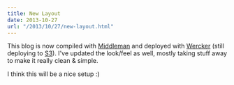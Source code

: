 ```yaml
---
title: New Layout
date: 2013-10-27
url: "/2013/10/27/new-layout.html"
---
```


This blog is now compiled with [Middleman](http://middlemanapp.com) and deployed with [Wercker](http://wercker.com/) (still deploying to [S3](http://aws.amazon.com/s3/)). I've updated the look/feel as well, mostly taking stuff away to make it really clean & simple.

I think this will be a nice setup :)
